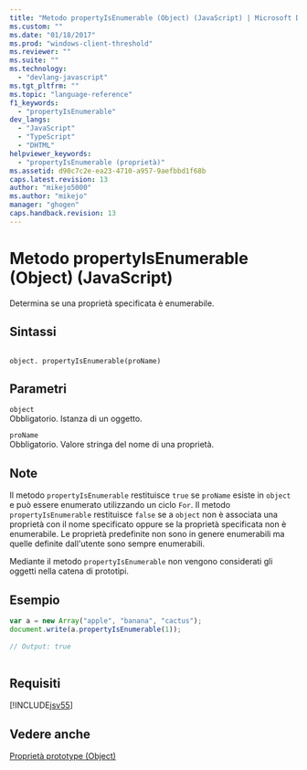 ```yaml
---
title: "Metodo propertyIsEnumerable (Object) (JavaScript) | Microsoft Docs"
ms.custom: ""
ms.date: "01/18/2017"
ms.prod: "windows-client-threshold"
ms.reviewer: ""
ms.suite: ""
ms.technology: 
  - "devlang-javascript"
ms.tgt_pltfrm: ""
ms.topic: "language-reference"
f1_keywords: 
  - "propertyIsEnumerable"
dev_langs: 
  - "JavaScript"
  - "TypeScript"
  - "DHTML"
helpviewer_keywords: 
  - "propertyIsEnumerable (proprietà)"
ms.assetid: d90c7c2e-ea23-4710-a957-9aefbbd1f68b
caps.latest.revision: 13
author: "mikejo5000"
ms.author: "mikejo"
manager: "ghogen"
caps.handback.revision: 13
---
```

# Metodo propertyIsEnumerable (Object) (JavaScript)
Determina se una proprietà specificata è enumerabile.  
  
## Sintassi  
  
```  
  
object. propertyIsEnumerable(proName)  
```  
  
## Parametri  
 `object`  
 Obbligatorio.  Istanza di un oggetto.  
  
 `proName`  
 Obbligatorio.  Valore stringa del nome di una proprietà.  
  
## Note  
 Il metodo `propertyIsEnumerable` restituisce `true` se `proName` esiste in `object` e può essere enumerato utilizzando un ciclo `For`.  Il metodo `propertyIsEnumerable` restituisce `false` se a `object` non è associata una proprietà con il nome specificato oppure se la proprietà specificata non è enumerabile.  Le proprietà predefinite non sono in genere enumerabili ma quelle definite dall'utente sono sempre enumerabili.  
  
 Mediante il metodo `propertyIsEnumerable` non vengono considerati gli oggetti nella catena di prototipi.  
  
## Esempio  
  
```javascript  
var a = new Array("apple", "banana", "cactus");  
document.write(a.propertyIsEnumerable(1));  
  
// Output: true  
  
```  
  
## Requisiti  
 [!INCLUDE[jsv55](../../javascript/reference/includes/jsv55-md.md)]  
  
## Vedere anche  
 [Proprietà prototype \(Object\)](../../javascript/reference/prototype-property-object-javascript.md)